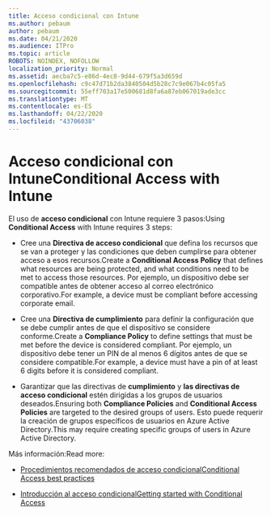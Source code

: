 ```yaml
---
title: Acceso condicional con Intune
ms.author: pebaum
author: pebaum
ms.date: 04/21/2020
ms.audience: ITPro
ms.topic: article
ROBOTS: NOINDEX, NOFOLLOW
localization_priority: Normal
ms.assetid: aecba7c5-e86d-4ec8-9d44-679f5a3d659d
ms.openlocfilehash: c9c47d71b2da3840504d5b28c7c9e067b4c05fa5
ms.sourcegitcommit: 55eff703a17e500681d8fa6a87eb067019ade3cc
ms.translationtype: MT
ms.contentlocale: es-ES
ms.lasthandoff: 04/22/2020
ms.locfileid: "43706038"
---
```

# <a name="conditional-access-with-intune"></a><span data-ttu-id="81021-102">Acceso condicional con Intune</span><span class="sxs-lookup"><span data-stu-id="81021-102">Conditional Access with Intune</span></span>

<span data-ttu-id="81021-103">El uso de **acceso condicional** con Intune requiere 3 pasos:</span><span class="sxs-lookup"><span data-stu-id="81021-103">Using **Conditional Access** with Intune requires 3 steps:</span></span> 
  
- <span data-ttu-id="81021-104">Cree una **Directiva de acceso condicional** que defina los recursos que se van a proteger y las condiciones que deben cumplirse para obtener acceso a esos recursos.</span><span class="sxs-lookup"><span data-stu-id="81021-104">Create a **Conditional Access Policy** that defines what resources are being protected, and what conditions need to be met to access those resources.</span></span> <span data-ttu-id="81021-105">Por ejemplo, un dispositivo debe ser compatible antes de obtener acceso al correo electrónico corporativo.</span><span class="sxs-lookup"><span data-stu-id="81021-105">For example, a device must be compliant before accessing corporate email.</span></span> 
    
- <span data-ttu-id="81021-106">Cree una **Directiva de cumplimiento** para definir la configuración que se debe cumplir antes de que el dispositivo se considere conforme.</span><span class="sxs-lookup"><span data-stu-id="81021-106">Create a **Compliance Policy** to define settings that must be met before the device is considered compliant.</span></span> <span data-ttu-id="81021-107">Por ejemplo, un dispositivo debe tener un PIN de al menos 6 dígitos antes de que se considere compatible.</span><span class="sxs-lookup"><span data-stu-id="81021-107">For example, a device must have a pin of at least 6 digits before it is considered compliant.</span></span> 
    
- <span data-ttu-id="81021-108">Garantizar que las directivas de **cumplimiento** y **las directivas de acceso condicional** estén dirigidas a los grupos de usuarios deseados.</span><span class="sxs-lookup"><span data-stu-id="81021-108">Ensuring both **Compliance Policies** and **Conditional Access Policies** are targeted to the desired groups of users.</span></span> <span data-ttu-id="81021-109">Esto puede requerir la creación de grupos específicos de usuarios en Azure Active Directory.</span><span class="sxs-lookup"><span data-stu-id="81021-109">This may require creating specific groups of users in Azure Active Directory.</span></span> 
    
<span data-ttu-id="81021-110">Más información:</span><span class="sxs-lookup"><span data-stu-id="81021-110">Read more:</span></span>
  
- [<span data-ttu-id="81021-111">Procedimientos recomendados de acceso condicional</span><span class="sxs-lookup"><span data-stu-id="81021-111">Conditional Access best practices</span></span>](https://docs.microsoft.com/azure/active-directory/conditional-access/best-practices)
    
- [<span data-ttu-id="81021-112">Introducción al acceso condicional</span><span class="sxs-lookup"><span data-stu-id="81021-112">Getting started with Conditional Access </span></span>](https://docs.microsoft.com/azure/active-directory/active-directory-conditional-access-azure-portal-get-started)
    

